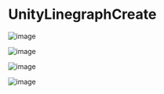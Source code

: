 # UnityLinegraphCreate
![image](https://user-images.githubusercontent.com/127314522/233977307-33b7c4ba-513e-4a62-b09a-9e94e200d81e.png)

![image](https://user-images.githubusercontent.com/127314522/233977337-b62e4702-be18-4ceb-b0d6-5cdb442e402c.png)

![image](https://user-images.githubusercontent.com/127314522/233977364-11366815-6e03-48f6-8d8f-97c0ac6611a6.png)

![image](https://user-images.githubusercontent.com/127314522/233977408-9903b8d8-9e4c-43b0-a656-4bdca190270c.png)
